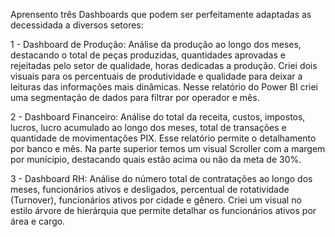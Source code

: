 Aprensento três Dashboards que podem ser perfeitamente adaptadas as decessidada a diversos setores:

1 - Dashboard de Produção: 
Análise da produção ao longo dos meses, destacando o total de peças produzidas, quantidades aprovadas e rejeitadas pelo setor de qualidade, horas dedicadas a produção.
Criei dois visuais para os percentuais de produtividade e qualidade para deixar a leituras das informações mais dinâmicas.
Nesse relatório do Power BI criei uma segmentação de dados para filtrar por operador e mês.

2 - Dashboard Financeiro:
Análise do total da receita, custos, impostos, lucros, lucro acumulado ao longo dos meses, total de transações e quantidade de movimentações PIX.
Esse relatório permite o detalhamento por banco e mês.
Na parte superior temos um visual Scroller com a margem por munícipio, destacando quais estão acima ou não da meta de 30%.

3 - Dashboard RH:
Análise do número total de contratações ao longo dos meses, funcionários ativos e desligados, percentual de rotatividade (Turnover), funcionários ativos por cidade e gênero.
Criei um visual no estilo árvore de hierárquia que permite detalhar os funcionários ativos por área e cargo.
